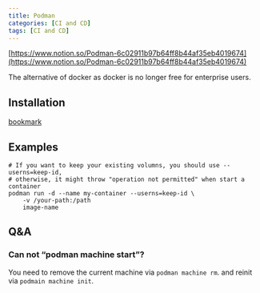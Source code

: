 ```yaml
---
title: Podman
categories: [CI and CD]
tags: [CI and CD]
---
```


[https://www.notion.so/Podman-6c02911b97b64ff8b44af35eb4019674](https://www.notion.so/Podman-6c02911b97b64ff8b44af35eb4019674)


The alternative of docker as docker is no longer free for enterprise users.


## **Installation**


[bookmark](https://podman.io/docs/installation)


## Examples


```shell
# If you want to keep your existing volumns, you should use --userns=keep-id,
# otherwise, it might throw "operation not permitted" when start a container
podman run -d --name my-container --userns=keep-id \
    -v /your-path:/path
	image-name
```


## Q&A


### Can not “podman machine start”?


You need to remove the current machine via `podman machine rm`. and reinit via `podmain machine init`. 

